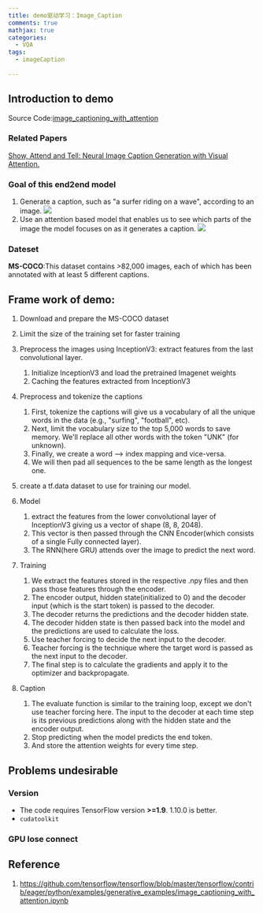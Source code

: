 ```yaml
---
title: demo驱动学习：Image_Caption
comments: true
mathjax: true
categories:
  - VQA
tags:
  - imageCaption
  
---
```


## Introduction to demo
Source Code:[image_captioning_with_attention](https://github.com/tensorflow/tensorflow/blob/master/tensorflow/contrib/eager/python/examples/generative_examples/image_captioning_with_attention.ipynb)

### Related Papers
[Show, Attend and Tell: Neural Image Caption Generation with Visual Attention.](https://arxiv.org/pdf/1502.03044.pdf)

### Goal of this end2end model
1. Generate a caption, such as "a surfer riding on a wave", according to an image.
![](http://ww1.sinaimg.cn/mw690/ca26ff18ly1fun2xxvjt8j20hs0buamq.jpg)
2. Use an attention based model that enables us to see which parts of the image the model focuses on as it generates a caption.
![](http://ww1.sinaimg.cn/mw690/ca26ff18ly1fun2yatwwhj20zz0ehk1c.jpg)

### Dateset
**MS-COCO**:This dataset contains >82,000 images, each of which has been annotated with at least 5 different captions.

## Frame work of demo:
1. Download and prepare the MS-COCO dataset
2. Limit the size of the training set for faster training
3. Preprocess the images using InceptionV3: extract features from the last convolutional layer.
    1. Initialize InceptionV3 and load the pretrained Imagenet weights
    2. Caching the features extracted from InceptionV3

4. Preprocess and tokenize the captions
    1. First, tokenize the captions will give us a vocabulary of all the unique words in the data (e.g., "surfing", "football", etc).
    2. Next, limit the vocabulary size to the top 5,000 words to save memory. We'll replace all other words with the token "UNK" (for unknown).
    3. Finally, we create a word --> index mapping and vice-versa.
    4. We will then pad all sequences to the be same length as the longest one.

5.  create a tf.data dataset to use for training our model.


6.  Model
    1. extract the features from the lower convolutional layer of InceptionV3 giving us a vector of shape (8, 8, 2048).
    2. This vector is then passed through the CNN Encoder(which consists of a single Fully connected layer).
    3. The RNN(here GRU) attends over the image to predict the next word.

7. Training
    1. We extract the features stored in the respective .npy files and then pass those features through the encoder.
    2. The encoder output, hidden state(initialized to 0) and the decoder input (which is the start token) is passed to the decoder.
    3. The decoder returns the predictions and the decoder hidden state.
    4. The decoder hidden state is then passed back into the model and the predictions are used to calculate the loss.
    5. Use teacher forcing to decide the next input to the decoder.
    6. Teacher forcing is the technique where the target word is passed as the next input to the decoder.
    7. The final step is to calculate the gradients and apply it to the optimizer and backpropagate.

8. Caption
    1. The evaluate function is similar to the training loop, except we don't use teacher forcing here. The input to the decoder at each time step is its previous predictions along with the hidden state and the encoder output.
    2. Stop predicting when the model predicts the end token.
    3. And store the attention weights for every time step.




## Problems undesirable
### Version
- The code requires TensorFlow version **>=1.9**. 1.10.0 is better.
- `cudatoolkit`

### GPU lose connect


## Reference
1. https://github.com/tensorflow/tensorflow/blob/master/tensorflow/contrib/eager/python/examples/generative_examples/image_captioning_with_attention.ipynb